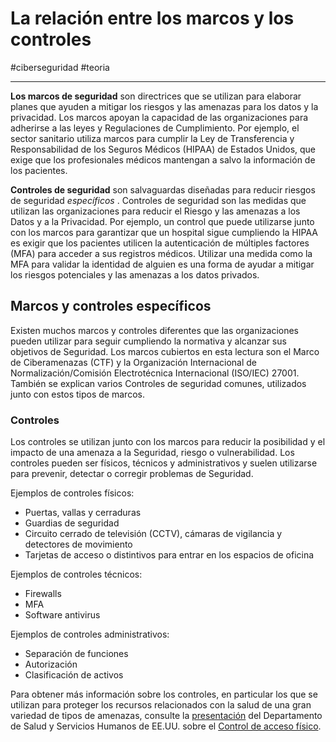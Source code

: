# La relación entre los marcos y los controles
#ciberseguridad #teoria 

---
**Los marcos de seguridad** son directrices que se utilizan para elaborar planes que ayuden a mitigar los riesgos y las amenazas para los datos y la privacidad. Los marcos apoyan la capacidad de las organizaciones para adherirse a las leyes y Regulaciones de Cumplimiento. Por ejemplo, el sector sanitario utiliza marcos para cumplir la Ley de Transferencia y Responsabilidad de los Seguros Médicos (HIPAA) de Estados Unidos, que exige que los profesionales médicos mantengan a salvo la información de los pacientes.

**Controles de seguridad** son salvaguardas diseñadas para reducir riesgos de seguridad _específicos_ . Controles de seguridad son las medidas que utilizan las organizaciones para reducir el Riesgo y las amenazas a los Datos y a la Privacidad. Por ejemplo, un control que puede utilizarse junto con los marcos para garantizar que un hospital sigue cumpliendo la HIPAA es exigir que los pacientes utilicen la autenticación de múltiples factores (MFA) para acceder a sus registros médicos. Utilizar una medida como la MFA para validar la identidad de alguien es una forma de ayudar a mitigar los riesgos potenciales y las amenazas a los datos privados.

## Marcos y controles específicos

Existen muchos marcos y controles diferentes que las organizaciones pueden utilizar para seguir cumpliendo la normativa y alcanzar sus objetivos de Seguridad. Los marcos cubiertos en esta lectura son el Marco de Ciberamenazas (CTF) y la Organización Internacional de Normalización/Comisión Electrotécnica Internacional (ISO/IEC) 27001. También se explican varios Controles de seguridad comunes, utilizados junto con estos tipos de marcos.

### **Controles**

Los controles se utilizan junto con los marcos para reducir la posibilidad y el impacto de una amenaza a la Seguridad, riesgo o vulnerabilidad. Los controles pueden ser físicos, técnicos y administrativos y suelen utilizarse para prevenir, detectar o corregir problemas de Seguridad.

Ejemplos de controles físicos:

- Puertas, vallas y cerraduras
- Guardias de seguridad
- Circuito cerrado de televisión (CCTV), cámaras de vigilancia y detectores de movimiento
- Tarjetas de acceso o distintivos para entrar en los espacios de oficina

Ejemplos de controles técnicos:

- Firewalls
- MFA
- Software antivirus

Ejemplos de controles administrativos:

- Separación de funciones
- Autorización
- Clasificación de activos

Para obtener más información sobre los controles, en particular los que se utilizan para proteger los recursos relacionados con la salud de una gran variedad de tipos de amenazas, consulte la [presentación](https://www.hhs.gov/sites/default/files/physical-access-control.pdf) del Departamento de Salud y Servicios Humanos de EE.UU. sobre el [Control de acceso físico](https://www.hhs.gov/sites/default/files/physical-access-control.pdf).